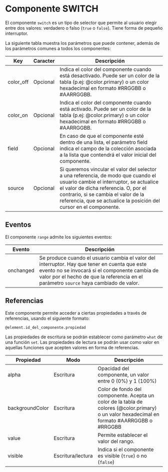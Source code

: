 # Componente SWITCH

El componente `switch` es un tipo de selector que permite al usuario elegir entre dos valores: verdadero o falso (`true` o `false`). Tiene forma de pequeño interruptor.


La siguiente tabla muestra los parámetros que puede contener, además de los parámetros comunes a todos los componentes:

  | Key  | Caracter | Descripción |
  | ------------- | ------------- | ------------- |
  | color_off | Opcional | Indica el color del componente cuando está desactivado. Puede ser un color de la tabla (p.ej: @color.primary) o un color hexadecimal en formato #RRGGBB o #AARRGGBB.|
  | color_on | Opcional | Indica el color del componente cuando está activado. Puede ser un color de la tabla (p.ej: @color.primary) o un color hexadecimal en formato #RRGGBB o #AARRGGBB.|
  | field | Opcional | En caso de que el componente esté dentro de una lista, el parámetro field indica el campo de la colección asociada a la lista que contendrá el valor inicial del componente. |
  | source | Opcional | Si queremos vincular el valor del selector a una referencia, de modo que cuando el usuario cambie el interruptor, se actualice el valor de dicha referencia. O, por el contrario, si se cambia el valor de la referencia, que se actualice la posición del cursor en el componente. |
  


## Eventos

El componente `range` admite los siguientes eventos:

 | Evento  | Descripción |
  | ------------- | ------------- |
  | onchanged | Se produce cuando el usuario cambia el valor del interruptor. Hay que tener en cuenta que este evento no se invocará si el componente cambia de valor por el hecho de que la referencia en el parámetro `source` haya cambiado de valor. |


## Referencias

Este componente permite acceder a ciertas propiedades a través de referencias, usando el siguiente formato:

```
@element.id_del_componente.propiedad
```

Las propiedades de escritura se podrán establecer como parámetro `what` de una función `set`.
Las propiedades de lectura se podrán usar como valor en aquellas funciones que acepten valores en forma de referencias.

 | Propiedad | Modo | Descripción |
  | ------------- | ------------- | ------------- |
  | alpha | Escritura | Opacidad del componente, un valor entre 0 (0%) y 1 (100%) |
  | backgroundColor | Escritura | Color de fondo del componente. Acepta un color de la tabla de colores (@color.primary) o un valor hexadecimal en formato #AARRGGBB o #RRGGBB |
  | value | Escritura | Permite establecer el valor del rango. |
  | visible | Escritura/lectura | Indica si el componente es visible (`true`) o no (`false`) |

